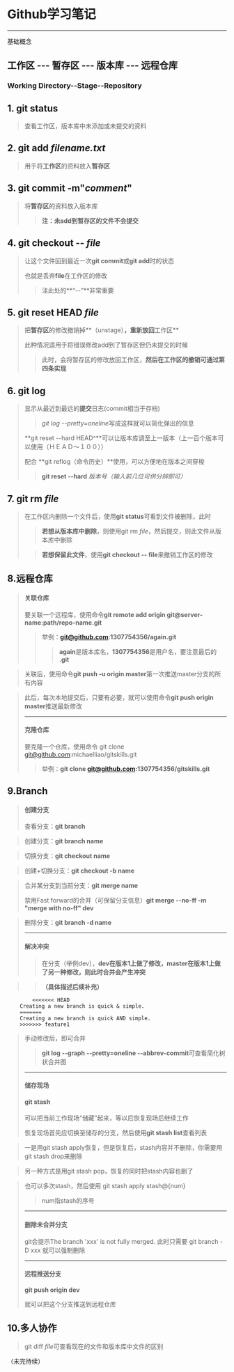 #	Github学习笔记
***
基础概念

##	工作区  ---   暂存区   ---  版本库  ---  远程仓库
###	Working Directory--Stage--Repository
##	1.	git status
>查看工作区，版本库中未添加或未提交的资料

##	2.    git add *filename.txt*

>用于将**工作区**的资料放入**暂存区**

##	3.    git commit -m"*comment*"
>将**暂存区**的资料放入版本库 
>>**注：未add到暂存区的文件不会提交**

##	4.	git checkout  -- *file*
>让这个文件回到最近一次**git commit**或**git add**时的状态
>
>也就是丢弃**file**在工作区的修改
>>注此处的**“--”**非常重要 

##	5.	git reset HEAD *file*
>把**暂存区**的修改撤销掉**（unstage）**，重新放回**工作区**
>
>此种情况适用于将错误修改add到了暂存区但仍未提交的时候
>>此时，会将暂存区的修改放回工作区，**然后在工作区的撤销可通过第四条实现**

##	6.	git log
>显示从最近到最远的**提交**日志(commit相当于存档)
>>*git log --pretty=oneline*写成这样就可以简化弹出的信息
>
>**git reset --hard HEAD^**可以让版本库调至上一版本（上一百个版本可以使用（ＨＥＡＤ～１００））
>
>配合 **git reflog（命令历史）**使用，可以方便地在版本之间穿梭
>> **git reset --hard** *版本号（输入前几位可供分辨即可）* 

##	7.	git rm *file*
>在工作区内删除一个文件后，使用**git status**可看到文件被删除，此时
>>**若想从版本库中删除**，则使用git rm *file*，然后提交，则此文件从版本库中删除
>
>>**若想保留此文件**，使用**git checkout -- file**来撤销工作区的修改

##	8.远程仓库
>####	关联仓库
>要关联一个远程库，使用命令**git remote add origin git@server-name:path/repo-name.git**
>> 举例：**git@github.com:1307754356/again.git**
>>>**again**是版本库名，**1307754356**是用户名，要注意最后的 **.git**

>关联后，使用命令**git push -u origin master**第一次推送master分支的所有内容

>此后，每次本地提交后，只要有必要，就可以使用命令**git push origin master**推送最新修改
>***
>####	克隆仓库
>要克隆一个仓库，使用命令 git clone git@github.com:michaelliao/gitskills.git
>>举例：**git clone git@github.com:1307754356/gitskills.git**

##	9.Branch
>####	创建分支
>查看分支：**git branch**

>创建分支：**git branch name**

>切换分支：**git checkout name**

>创建+切换分支：**git checkout -b name**

>合并某分支到当前分支：**git merge name**
>
>禁用Fast forward的合并（可保留分支信息）**git merge --no-ff -m "merge with no-ff" dev**

>删除分支：**git branch -d name**
>***
>####	解决冲突
>>在分支（举例dev），**dev在版本1上做了修改，master在版本1上做了另一种修改，则此时合并会产生冲突**

>>**（具体描述后续补充）**
>
>     
        	<<<<<<< HEAD
		Creating a new branch is quick & simple.
		=======
		Creating a new branch is quick AND simple.
		>>>>>>> feature1
>手动修改后，即可合并
>>**git log --graph --pretty=oneline --abbrev-commit**可查看简化树状合并图
>***
>####	储存现场
>####	**git stash**
>
>可以把当前工作现场“储藏”起来，等以后恢复现场后继续工作
>
>恢复现场首先应切换至储存的分支，然后使用**git stash list**查看列表

>一是用git stash apply恢复，但是恢复后，stash内容并不删除，你需要用git stash drop来删除

>另一种方式是用git stash pop，恢复的同时把stash内容也删了

>也可以多次stash，然后使用 git stash apply stash@{num}
>>num指stash的序号
>***
>####	删除未合并分支
>git会提示The branch 'xxx' is not fully merged.
>此时只需要 git branch -D xxx  就可以强制删除
>***
>####	远程推送分支
>**git push origin dev**
>
>就可以把这个分支推送到远程仓库
##	10.多人协作
>git diff *file*可查看现在的文件和版本库中文件的区别

（未完待续）
